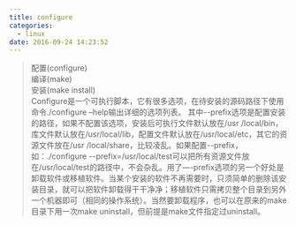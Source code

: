 ```yaml
---
title: configure
categories:
  - linux
date: 2016-09-24 14:23:52
---
```



>配置(configure)  
编译(make)  
安装(make install)  
Configure是一个可执行脚本，它有很多选项，在待安装的源码路径下使用命令./configure –help输出详细的选项列表。 其中--prefix选项是配置安装的路径，如果不配置该选项，安装后可执行文件默认放在/usr /local/bin，库文件默认放在/usr/local/lib，配置文件默认放在/usr/local/etc，其它的资源文件放在/usr /local/share，比较凌乱。如果配置--prefix，如：./configure --prefix=/usr/local/test可以把所有资源文件放在/usr/local/test的路径中，不会杂乱。用了—-prefix选项的另一个好处是卸载软件或移植软件。当某个安装的软件不再需要时，只须简单的删除该安装目录，就可以把软件卸载得干干净净；移植软件只需拷贝整个目录到另外一个机器即可（相同的操作系统）。当然要卸载程序，也可以在原来的make目录下用一次make uninstall，但前提是make文件指定过uninstall。

